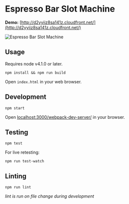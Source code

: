 # Espresso Bar Slot Machine

**Demo:** [http://d2yyiiz8sa141z.cloudfront.net/](http://d2yyiiz8sa141z.cloudfront.net/)

![Espresso Bar Slot Machine](http://i.imgur.com/dBdkhnW.png)

## Usage

Requires node v4.1.0 or later.

```
npm install && npm run build
```
Open `index.html` in your web browser.

## Development

```
npm start
```
Open [localhost:3000/webpack-dev-server/](http://localhost:3000/webpack-dev-server/) in your browser.

## Testing

```
npm test
```
For live retesting:
```
npm run test-watch
```

## Linting

```
npm run lint
```

*lint is run on file change during development*